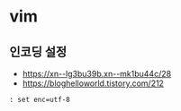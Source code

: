 # vim

## 인코딩 설정

- https://xn--lg3bu39b.xn--mk1bu44c/28
- https://bloghelloworld.tistory.com/212

```text
: set enc=utf-8
```